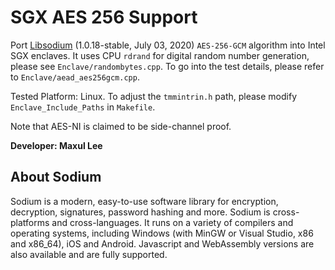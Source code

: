 # SGX AES 256 Support

Port [Libsodium](https://download.libsodium.org/doc/) (1.0.18-stable, July 03, 2020) `AES-256-GCM` algorithm into Intel SGX enclaves.
It uses CPU `rdrand` for digital random number generation, please see `Enclave/randombytes.cpp`.
To go into the test details, please refer to `Enclave/aead_aes256gcm.cpp`.

Tested Platform: Linux.
To adjust the `tmmintrin.h` path, please modify `Enclave_Include_Paths` in `Makefile`.

Note that AES-NI is claimed to be side-channel proof.

**Developer: Maxul Lee**

## About Sodium

Sodium is a modern, easy-to-use software library for encryption, decryption, signatures, password hashing and more.
Sodium is cross-platforms and cross-languages. It runs on a variety of compilers and operating systems, including Windows (with MinGW or Visual Studio, x86 and x86_64), iOS and Android.
Javascript and WebAssembly versions are also available and are fully supported.
